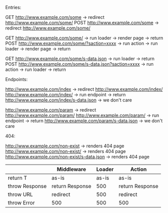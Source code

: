 Entries:

GET http://www.example.com/some -> redirect http://www.example.com/some/
POST http://www.example.com/some -> redirect http://www.example.com/some/

GET http://www.example.com/some/ -> run loader -> render page -> return
POST http://www.example.com/some/?saction=xxxx -> run action -> run loader -> render page -> return

GET http://www.example.com/some/s-data.json -> run loader -> return
POST http://www.example.com/some/s-data.json?saction=xxxx -> run action -> run loader -> return

Endpoints:

http://www.example.com/index -> redirect http://www.example.com/index/
http://www.example.com/index/ -> run endpoint -> return
http://www.example.com/index/s-data.json -> we don't care

http://www.example.com/param -> redirect http://www.example.com/param/
http://www.example.com/param/ -> run endpoint -> return
http://www.example.com/param/s-data.json -> we don't care

404:

http://www.example.com/non-exist -> renders 404 page
http://www.example.com/non-exist/ -> renders 404 page
http://www.example.com/non-exist/s-data.json -> renders 404 page

|                | Middleware      | Loader | Action          |
| -------------- | --------------- | ------ | --------------- |
| return T       | as-is           | as-is  | as-is           |
| throw Response | return Response | 500    | return Response |
| throw URL      | redirect        | 500    | redirect        |
| throw Error    | 500             | 500    | 500             |
